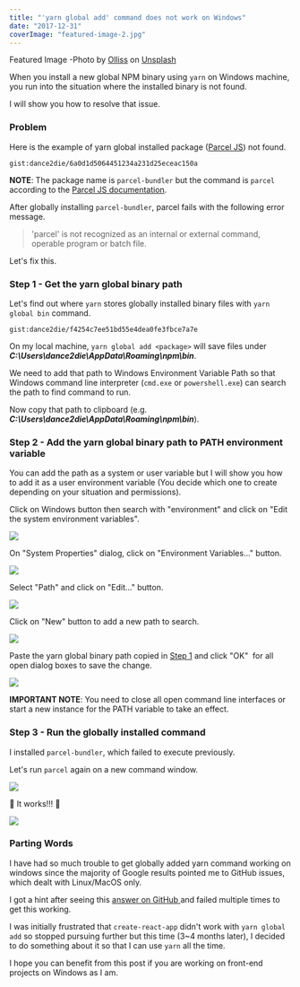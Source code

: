 ```yaml
---
title: "'yarn global add' command does not work on Windows"
date: "2017-12-31"
coverImage: "featured-image-2.jpg"
---
```


Featured Image -Photo by [Olliss](https://unsplash.com/photos/P6-S4QZtAvA?utm_source=unsplash&utm_medium=referral&utm_content=creditCopyText) on [Unsplash](https://unsplash.com/?utm_source=unsplash&utm_medium=referral&utm_content=creditCopyText)

When you install a new global NPM binary using `yarn` on Windows machine, you run into the situation where the installed binary is not found.

I will show you how to resolve that issue.

### Problem

Here is the example of yarn global installed package ([Parcel JS](https://parceljs.org/)) not found.

`gist:dance2die/6a0d1d5064451234a231d25eceac150a`

**NOTE**: The package name is `parcel-bundler` but the command is `parcel` according to the [Parcel JS documentation](https://parceljs.org/getting_started.html).

After globally installing `parcel-bundler`, parcel fails with the following error message.

> 'parcel' is not recognized as an internal or external command, operable program or batch file.

Let's fix this.

### Step 1 - Get the yarn global binary path

Let's find out where `yarn` stores globally installed binary files with `yarn global bin` command.

`gist:dance2die/f4254c7ee51bd55e4dea0fe3fbce7a7e`

On my local machine, `yarn global add <package>` will save files under **_C:\\Users\\dance2die\\AppData\\Roaming\\npm\\bin_**.

We need to add that path to Windows Environment Variable Path so that Windows command line interpreter (`cmd.exe` or `powershell.exe`) can search the path to find command to run.

Now copy that path to clipboard (e.g. **_C:\\Users\\dance2die\\AppData\\Roaming\\npm\\bin_**).

### Step 2 - Add the yarn global binary path to PATH environment variable

You can add the path as a system or user variable but I will show you how to add it as a user environment variable (You decide which one to create depending on your situation and permissions).

Click on Windows button then search with "environment" and click on "Edit the system environment variables".

![](./images/windows-environment-search.jpg)

On "System Properties" dialog, click on "Environment Variables..." button.

![](./images/system-properties-environment-variable-button.jpg)

Select "Path" and click on "Edit..." button.

![](./images/environment-variables-edit-button.jpg)

Click on "New" button to add a new path to search.

![](./images/environment-variables-new-button.jpg)

Paste the yarn global binary path copied in [Step 1](#step1) and click "OK"  for all open dialog boxes to save the change.

![](./images/environment-variables-new-path-variable.jpg)

**IMPORTANT NOTE**: You need to close all open command line interfaces or start a new instance for the PATH variable to take an effect.

### Step 3 - Run the globally installed command

I installed `parcel-bundler`, which failed to execute previously.

Let's run `parcel` again on a new command window.

![](./images/parcel-runs.jpg)

🎉 It works!!! 🎉

![](https://media.giphy.com/media/OoTKFwKiOAbYc/giphy.gif)

### Parting Words

I have had so much trouble to get globally added yarn command working on windows since the majority of Google results pointed me to GitHub issues, which dealt with Linux/MacOS only.

I got a hint after seeing this [answer on GitHub ](https://github.com/yarnpkg/yarn/issues/3431#issuecomment-303399450)and failed multiple times to get this working.

I was initially frustrated that `create-react-app` didn't work with `yarn global add` so stopped pursuing further but this time (3~4 months later), I decided to do something about it so that I can use `yarn` all the time.

I hope you can benefit from this post if you are working on front-end projects on Windows as I am.
